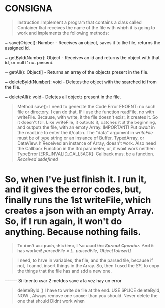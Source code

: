 # CONSIGNA

> Instruction: Implement a program that contains a class called Container that receives the name of the file with which it is going to work and implements the following methods:

~ save(Object): Number - Receives an object, saves it to the file, returns the assigned id.

~ getById(Number): Object - Receives an id and returns the object with that id, or null if not present.

~ getAll(): Object[] - Returns an array of the objects present in the file.

~ deleteById(Number): void - Deletes the object with the searched id from the file.

~ deleteAll(): void - Deletes all objects present in the file.

> Method save():
> I need to generate the Code Error ENOENT: no such file or directory. I can do that, IF i use the function readFile, no with writeFile. Because, with write, if the file doesn't exist, it creates it. So it doesn't fail.
> Like writeFile, it outputs it, catches it at the beginning, and outputs the file, with an empty Array. IMPORTANT! Put _await_ in the readLine to enter the if/catch.
> The "data" argument in _writeFile_ must be of type string or an instance of Buffer, TypedArray, or DataView. If Received an instance of Array, doesn't work. Also need the Callback Function in the 3rd parameter, or, it wont work neither: TypeError [ERR_INVALID_CALLBACK]: Callback must be a function. _Received undefined_

# So, when I've just finish it. I run it, and it gives the error codes, but, finally runs the 1st writeFile, which creates a json with an empty Array. So, if I run again, it won't do anything.  Because nothing fails.

> To don't use push, this time, I 've used the *Spread Operator*. And it has worked! _parsedFile = [...parsedFile, ObjectToInsert]_

> I need, to have in variables, the file, and the parsed file, because if not, I cannot insert things in the Array. So, then I used the _SP_, to copy the things that the file has and add a new one.



------ Si itnento usar 2 metdos save a la vez hay un error 

















> deleteById ()
> I have to write de file at the end. USE S*P*LICE
> deleteById, NOW , Always remove one sooner than you should. Never delete the one that should
> Didnt work when 





